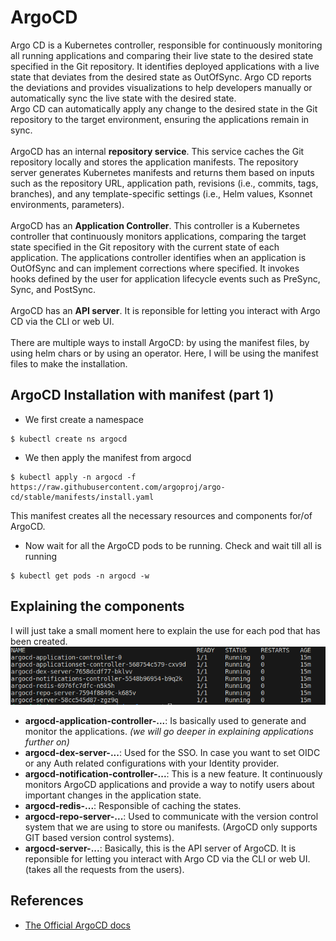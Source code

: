 # ArgoCD

Argo CD is a Kubernetes controller, responsible for continuously monitoring all running applications and comparing their live state to the desired state specified in the Git repository. It identifies deployed applications with a live state that deviates from the desired state as OutOfSync. Argo CD reports the deviations and provides visualizations to help developers manually or automatically sync the live state with the desired state. <br/>
Argo CD can automatically apply any change to the desired state in the Git repository to the target environment, ensuring the applications remain in sync.<br/><br/>
ArgoCD has an internal **repository service**. This service caches the Git repository locally and stores the application manifests. The repository server generates Kubernetes manifests and returns them based on inputs such as the repository URL, application path, revisions (i.e., commits, tags, branches), and any template-specific settings (i.e., Helm values, Ksonnet environments, parameters).<br/><br/>
ArgoCD has an **Application Controller**. This controller is a Kubernetes controller that continuously monitors applications, comparing the target state specified in the Git repository with the current state of each application. The applications controller identifies when an application is OutOfSync and can implement corrections where specified. It invokes hooks defined by the user for application lifecycle events such as PreSync, Sync, and PostSync.<br/><br/>
ArgoCD has an **API server**. It is reponsible for letting you interact with Argo CD via the CLI or web UI.<br/><br/>
There are multiple ways to install ArgoCD: by using the manifest files, by using helm chars or by using an operator. Here, I will be using the manifest files to make the installation. 

## ArgoCD Installation with manifest (part 1)
* We first create a namespace 
```
$ kubectl create ns argocd
```
* We then apply the manifest from argocd
```
$ kubectl apply -n argocd -f https://raw.githubusercontent.com/argoproj/argo-cd/stable/manifests/install.yaml
```
This manifest creates all the necessary resources and components for/of ArgoCD.
* Now wait for all the ArgoCD pods to be running. 
Check and wait till all is running
```
$ kubectl get pods -n argocd -w
```
## Explaining the components
I will just take a small moment here to explain the use for each pod that has been created.
![ArgoCD_Pods](img/argo_components.png)<br/>

* **argocd-application-controller-...**: Is basically used to generate and monitor the applications. *(we will go deeper in explaining applications further on)*
* **argocd-dex-server-...**: Used for the SSO. In case you want to set OIDC or any Auth related configurations with your Identity provider.
* **argocd-notification-controller-...**: This is a new feature. It continuously monitors ArgoCD applications and provide a way to notify users about important changes in the application state.
* **argocd-redis-...**: Responsible of caching the states.
* **argocd-repo-server-...**: Used to communicate with the version control system that we are using to store ou manifests. (ArgoCD only supports GIT based version control systems).
* **argocd-server-...**: Basically, this is the API server of ArgoCD. It is reponsible for letting you interact with Argo CD via the CLI or web UI. (takes all the requests from the users).
## References
* [The Official ArgoCD docs](https://argo-cd.readthedocs.io/en/stable/)